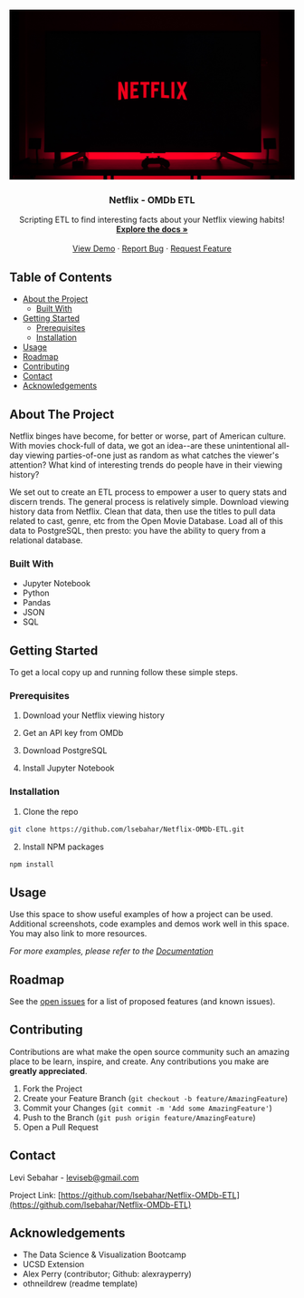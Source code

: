 <!--
*** Thanks for checking out this README Template. If you have a suggestion that would
*** make this better, please fork the repo and create a pull request or simply open
*** an issue with the tag "enhancement".
*** Thanks again! Now go create something AMAZING! :D
***
***
***
*** To avoid retyping too much info. Do a search and replace for the following:
*** github_username, repo_name, twitter_handle, email
-->





<!-- PROJECT SHIELDS -->
<!--
*** I'm using markdown "reference style" links for readability.
*** Reference links are enclosed in brackets [ ] instead of parentheses ( ).
*** See the bottom of this document for the declaration of the reference variables
*** for contributors-url, forks-url, etc. This is an optional, concise syntax you may use.
*** https://www.markdownguide.org/basic-syntax/#reference-style-links
-->


<!-- PROJECT LOGO -->
<br />
<p align="center">
  <a href="https://github.com/lsebahar/Netflix-OMDb-ETL">
    <img src="Images/netflix.png" alt="Logo" width="1000" height="300">
  </a>

  <h3 align="center">Netflix - OMDb ETL</h3>

  <p align="center">
    Scripting ETL to find interesting facts about your Netflix viewing habits!
    <br />
    <a href="https://github.com/lsebahar/Netflix-OMDb-ETL"><strong>Explore the docs »</strong></a>
    <br />
    <br />
    <a href="https://github.com/lsebahar/Netflix-OMDb-ETL">View Demo</a>
    ·
    <a href="https://github.com/lsebahar/Netflix-OMDb-ETL/issues">Report Bug</a>
    ·
    <a href="https://github.com/lsebahar/Netflix-OMDb-ETL/issues">Request Feature</a>
  </p>
</p>



<!-- TABLE OF CONTENTS -->
## Table of Contents

* [About the Project](#about-the-project)
  * [Built With](#built-with)
* [Getting Started](#getting-started)
  * [Prerequisites](#prerequisites)
  * [Installation](#installation)
* [Usage](#usage)
* [Roadmap](#roadmap)
* [Contributing](#contributing)
* [Contact](#contact)
* [Acknowledgements](#acknowledgements)



<!-- ABOUT THE PROJECT -->
## About The Project


Netflix binges have become, for better or worse, part of American culture. With movies chock-full of data, we got an idea--are these unintentional all-day viewing parties-of-one just as random as what catches the viewer's attention? What kind of interesting trends do people have in their viewing history? 

We set out to create an ETL process to empower a user to query stats and discern trends. The general process is relatively simple. Download viewing history data from Netflix. Clean that data, then use the titles to pull data related to cast, genre, etc from the Open Movie Database. Load all of this data to PostgreSQL, then presto: you have the ability to query from a relational database. 


### Built With

* Jupyter Notebook
* Python
* Pandas
* JSON
* SQL



<!-- GETTING STARTED -->
## Getting Started

To get a local copy up and running follow these simple steps.

### Prerequisites

1) Download your Netflix viewing history

2) Get an API key from OMDb

3) Download PostgreSQL

4) Install Jupyter Notebook


### Installation

1. Clone the repo
```sh
git clone https://github.com/lsebahar/Netflix-OMDb-ETL.git
```
2. Install NPM packages
```sh
npm install
```



<!-- USAGE EXAMPLES -->
## Usage

Use this space to show useful examples of how a project can be used. Additional screenshots, code examples and demos work well in this space. You may also link to more resources.

_For more examples, please refer to the [Documentation](https://example.com)_



<!-- ROADMAP -->
## Roadmap

See the [open issues](https://github.com/lsebahar/Netflix-OMDb-ETL/issues) for a list of proposed features (and known issues).



<!-- CONTRIBUTING -->
## Contributing

Contributions are what make the open source community such an amazing place to be learn, inspire, and create. Any contributions you make are **greatly appreciated**.

1. Fork the Project
2. Create your Feature Branch (`git checkout -b feature/AmazingFeature`)
3. Commit your Changes (`git commit -m 'Add some AmazingFeature'`)
4. Push to the Branch (`git push origin feature/AmazingFeature`)
5. Open a Pull Request



<!-- CONTACT -->
## Contact

Levi Sebahar - leviseb@gmail.com

Project Link: [https://github.com/lsebahar/Netflix-OMDb-ETL](https://github.com/lsebahar/Netflix-OMDb-ETL)



<!-- ACKNOWLEDGEMENTS -->
## Acknowledgements

* The Data Science & Visualization Bootcamp
* UCSD Extension
* Alex Perry (contributor; Github: alexrayperry)
* othneildrew (readme template)





<!-- MARKDOWN LINKS & IMAGES -->
<!-- https://www.markdownguide.org/basic-syntax/#reference-style-links -->
[contributors-shield]: https://img.shields.io/github/contributors/github_username/repo.svg?style=flat-square
[contributors-url]: https://github.com/github_username/repo/graphs/contributors
[forks-shield]: https://img.shields.io/github/forks/github_username/repo.svg?style=flat-square
[forks-url]: https://github.com/github_username/repo/network/members
[stars-shield]: https://img.shields.io/github/stars/github_username/repo.svg?style=flat-square
[stars-url]: https://github.com/github_username/repo/stargazers
[issues-shield]: https://img.shields.io/github/issues/github_username/repo.svg?style=flat-square
[issues-url]: https://github.com/github_username/repo/issues
[license-shield]: https://img.shields.io/github/license/github_username/repo.svg?style=flat-square
[license-url]: https://github.com/github_username/repo/blob/master/LICENSE.txt
[linkedin-shield]: https://img.shields.io/badge/-LinkedIn-black.svg?style=flat-square&logo=linkedin&colorB=555
[linkedin-url]: https://linkedin.com/in/github_username
[product-screenshot]: images/screenshot.png
